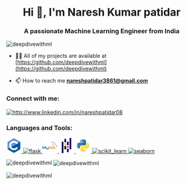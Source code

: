 <h1 align="center">Hi 👋, I'm Naresh Kumar patidar</h1>
<h3 align="center">A passionate Machine Learning Engineer from India</h3>

<p align="left"> <img src="https://komarev.com/ghpvc/?username=deepdivewithml&label=Profile%20views&color=0e75b6&style=flat" alt="deepdivewithml" /> </p>

- 👨‍💻 All of my projects are available at [https://github.com/deepdivewithml](https://github.com/deepdivewithml)

- 📫 How to reach me **nareshpatidar3861@gmail.com**

<h3 align="left">Connect with me:</h3>
<p align="left">
<a href="https://linkedin.com/in/http://www.linkedin.com/in/nareshpatidar08" target="blank"><img align="center" src="https://raw.githubusercontent.com/rahuldkjain/github-profile-readme-generator/master/src/images/icons/Social/linked-in-alt.svg" alt="http://www.linkedin.com/in/nareshpatidar08" height="30" width="40" /></a>
</p>

<h3 align="left">Languages and Tools:</h3>
<p align="left"> <a href="https://www.cprogramming.com/" target="_blank" rel="noreferrer"> <img src="https://raw.githubusercontent.com/devicons/devicon/master/icons/c/c-original.svg" alt="c" width="40" height="40"/> </a> <a href="https://flask.palletsprojects.com/" target="_blank" rel="noreferrer"> <img src="https://www.vectorlogo.zone/logos/pocoo_flask/pocoo_flask-icon.svg" alt="flask" width="40" height="40"/> </a> <a href="https://www.mysql.com/" target="_blank" rel="noreferrer"> <img src="https://raw.githubusercontent.com/devicons/devicon/master/icons/mysql/mysql-original-wordmark.svg" alt="mysql" width="40" height="40"/> </a> <a href="https://pandas.pydata.org/" target="_blank" rel="noreferrer"> <img src="https://raw.githubusercontent.com/devicons/devicon/2ae2a900d2f041da66e950e4d48052658d850630/icons/pandas/pandas-original.svg" alt="pandas" width="40" height="40"/> </a> <a href="https://www.python.org" target="_blank" rel="noreferrer"> <img src="https://raw.githubusercontent.com/devicons/devicon/master/icons/python/python-original.svg" alt="python" width="40" height="40"/> </a> <a href="https://scikit-learn.org/" target="_blank" rel="noreferrer"> <img src="https://upload.wikimedia.org/wikipedia/commons/0/05/Scikit_learn_logo_small.svg" alt="scikit_learn" width="40" height="40"/> </a> <a href="https://seaborn.pydata.org/" target="_blank" rel="noreferrer"> <img src="https://seaborn.pydata.org/_images/logo-mark-lightbg.svg" alt="seaborn" width="40" height="40"/> </a> </p>

<p><img align="left" src="https://github-readme-stats.vercel.app/api/top-langs?username=deepdivewithml&show_icons=true&locale=en&layout=compact" alt="deepdivewithml" /></p>

<p>&nbsp;<img align="center" src="https://github-readme-stats.vercel.app/api?username=deepdivewithml&show_icons=true&locale=en" alt="deepdivewithml" /></p>

<p><img align="center" src="https://github-readme-streak-stats.herokuapp.com/?user=deepdivewithml&" alt="deepdivewithml" /></p>

